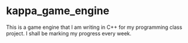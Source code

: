# kappa_game_engine
This is a game engine that I am writing in C++ for my programming class project. I shall be marking my progress every week.
